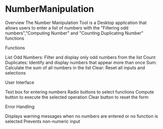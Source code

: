 # NumberManipulation
Overview
The Number Manipulation Tool is a Desktop application that allows users to enter a list of numbers with the "Filtering odd numbers","Computing Number" and "Counting Duplicating Number" functions

Functions

List Odd Numbers: Filter and display only odd numbers from the list
Count Duplicates: Identify and display numbers that appear more than once
Sum: Calculate the sum of all numbers in the list
Clear: Reset all inputs and selections

User Interface

Text box for entering numbers
Radio buttons to select functions
Compute button to execute the selected operation
Clear button to reset the form

Error Handling

Displays warning messages when no numbers are entered or no function is selected
Prevents non-numeric input
